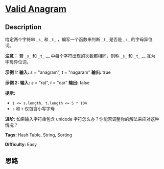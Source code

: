 # [Valid Anagram][title]

## Description

给定两个字符串 `_s_` 和 `_t_` ，编写一个函数来判断 `_t_` 是否是 `_s_` 的字母异位词。

**注意：** 若 `_s_` 和 `_t_` __ 中每个字符出现的次数都相同，则称 `_s_` 和 `_t_` __ 互为字母异位词。

**示例 1:**
            **输入:** _s_ = "anagram", _t_ = "nagaram"    **输出:** true    

**示例 2:**
            **输入:** _s_ = "rat", _t_ = "car"    **输出:** false

**提示:**

  * `1 <= s.length, t.length <= 5 * 104`
  * `s` 和 `t` 仅包含小写字母

**进阶:** 如果输入字符串包含 unicode 字符怎么办？你能否调整你的解法来应对这种情况？


**Tags:** Hash Table, String, Sorting

**Difficulty:** Easy

## 思路

[title]: https://leetcode-cn.com/problems/valid-anagram
